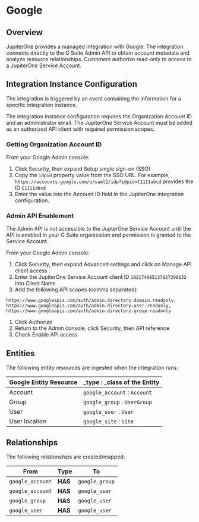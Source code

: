 # Google

## Overview

JupiterOne provides a managed integration with Google. The integration connects
directly to the G Suite Admin API to obtain account metadata and analyze
resource relationships. Customers authorize read-only to access to a JupiterOne
Service Account.

## Integration Instance Configuration

The integration is triggered by an event containing the information for a
specific integration instance.

The integration instance configuration requires the Organization Account ID and
an administrator email. The JupiterOne Service Account must be added as an
authorized API client with required permission scopes.

### Getting Organization Account ID

From your Google Admin console:

1. Click Security, then expand Setup single sign-on (SSO)
1. Copy the `idpid` property value from the SSO URL. For example,
   `https://accounts.google.com/o/saml2/idp?idpid=C1111abcd` provides the ID
   `C1111abcd`
1. Enter the value into the Account ID field in the JupiterOne integration
   configuration.

### Admin API Enablement

The Admin API is not accessible to the JupterOne Service Account until the API
is enabled in your G Suite organization and permission is granted to the Service
Account.

From your Google Admin console:

1. Click Security, then expand Advanced settings and click on Manage API client
   access
1. Enter the JupiterOne Service Account client ID `102174985137827290632` into
   Client Name
1. Add the following API scopes (comma separated):

```text
https://www.googleapis.com/auth/admin.directory.domain.readonly, https://www.googleapis.com/auth/admin.directory.user.readonly, https://www.googleapis.com/auth/admin.directory.group.readonly
```

1. Click Authorize
1. Return to the Admin console, click Security, then API reference
1. Check Enable API access

## Entities

The following entity resources are ingested when the integration runs:

| Google Entity Resource | \_type : \_class of the Entity |
| ---------------------- | ------------------------------ |
| Account                | `google_account` : `Account`   |
| Group                  | `google_group` : `UserGroup`   |
| User                   | `google_user` : `User`         |
| User location          | `google_site` : `Site`         |

## Relationships

The following relationships are created/mapped:

| From             | Type    | To             |
| ---------------- | ------- | -------------- |
| `google_account` | **HAS** | `google_group` |
| `google_account` | **HAS** | `google_user`  |
| `google_group`   | **HAS** | `google_user`  |
| `google_user`    | **HAS** | `google_user`  |
